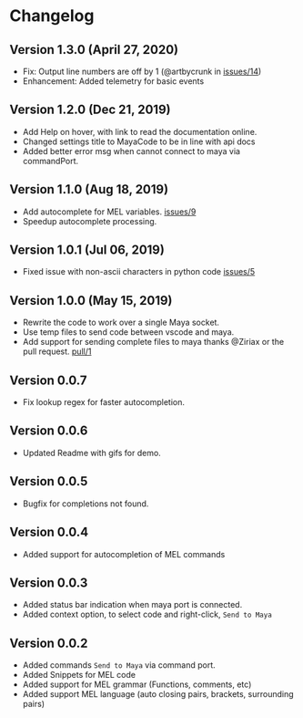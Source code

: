 # Changelog

## Version 1.3.0 (April 27, 2020)
* Fix: Output line numbers are off by 1 (@artbycrunk in [issues/14](https://github.com/artbycrunk/vscode-maya/issues/14))
* Enhancement: Added telemetry for basic events

## Version 1.2.0 (Dec 21, 2019)
* Add Help on hover, with link to read the documentation online.
* Changed settings title to MayaCode to be in line with api docs
* Added better error msg when cannot connect to maya via commandPort.

## Version 1.1.0 (Aug 18, 2019)
* Add autocomplete for MEL variables. [issues/9](https://github.com/artbycrunk/vscode-maya/issues/9)
* Speedup autocomplete processing.

## Version 1.0.1 (Jul 06, 2019)
* Fixed issue with non-ascii characters in python code [issues/5](https://github.com/artbycrunk/vscode-maya/issues/5)

## Version 1.0.0 (May 15, 2019)
* Rewrite the code to work over a single Maya socket.
* Use temp files to send code between vscode and maya.
* Add support for sending complete files to maya
  thanks @Ziriax or the pull request. [pull/1](https://github.com/artbycrunk/vscode-maya/pull/1)

## Version 0.0.7
* Fix lookup regex for faster autocompletion.

## Version 0.0.6
* Updated Readme with gifs for demo.

## Version 0.0.5
* Bugfix for completions not found.

## Version 0.0.4
* Added support for autocompletion of MEL commands

## Version 0.0.3
* Added status bar indication when maya port is connected.
* Added context option, to select code and right-click, ```Send to Maya```

## Version 0.0.2
* Added commands ```Send to Maya``` via command port.
* Added Snippets for MEL code
* Added support for MEL grammar (Functions, comments, etc)
* Added support MEL language (auto closing pairs, brackets, surrounding pairs)
